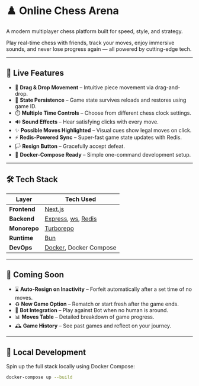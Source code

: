 # ♟️ Online Chess Arena

A modern multiplayer chess platform built for speed, style, and strategy.

Play real-time chess with friends, track your moves, enjoy immersive sounds, and never lose progress again — all powered by cutting-edge tech.

---

## 🚀 Live Features

- 🎯 **Drag & Drop Movement** – Intuitive piece movement via drag-and-drop.
- 🔄 **State Persistence** – Game state survives reloads and restores using game ID.
- ⏱️ **Multiple Time Controls** – Choose from different chess clock settings.
- 🔊 **Sound Effects** – Hear satisfying clicks with every move.
- ✨ **Possible Moves Highlighted** – Visual cues show legal moves on click.
- ⚡ **Redis-Powered Sync** – Super-fast game state updates with Redis.
- 🏳️ **Resign Button** – Gracefully accept defeat.
- 🐳 **Docker-Compose Ready** – Simple one-command development setup.

---

## 🛠 Tech Stack

| Layer         | Tech Used                           |
|---------------|-------------------------------------|
| **Frontend**  | [Next.js](https://nextjs.org/)      |
| **Backend**   | [Express](https://expressjs.com/), [ws](https://github.com/websockets/ws), [Redis](https://redis.io/) |
| **Monorepo**  | [Turborepo](https://turbo.build/repo) |
| **Runtime**   | [Bun](https://bun.sh/)              |
| **DevOps**    | [Docker](https://www.docker.com/), Docker Compose |

---

## 🔮 Coming Soon

- ⌛ **Auto-Resign on Inactivity** – Forfeit automatically after a set time of no moves.
- ♻️ **New Game Option** – Rematch or start fresh after the game ends.
- 🤖 **Bot Integration** – Play against Bot when no human is around.
- 📊 **Moves Table** – Detailed breakdown of game progress.
- 🕰️ **Game History** – See past games and reflect on your journey.

---

## 🐳 Local Development

Spin up the full stack locally using Docker Compose:

```bash
docker-compose up --build
